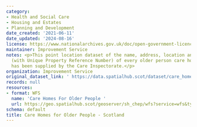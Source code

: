 ```yaml
---
category:
- Health and Social Care
- Housing and Estates
- Planning and Development
date_created: '2021-06-11'
date_updated: '2024-08-16'
license: https://www.nationalarchives.gov.uk/doc/open-government-licence/version/3/
maintainer: Improvement Service
notes: <p>This point location dataset of the name, address, location and unique IDs
  (with Unique Property Reference Number) of every older person care home in Scotland
  has been supplied by the Care Inspectorate.</p>
organization: Improvement Service
original_dataset_link: ' https://data.spatialhub.scot/dataset/care_homes_for_older_people-is'
records: null
resources:
- format: WFS
  name: 'Care Homes For Older People '
  url: https://geo.spatialhub.scot/geoserver/sh_chep/wfs?service=wfs&typeName=sh_chep:pub_chep
schema: default
title: Care Homes for Older People - Scotland
---
```

